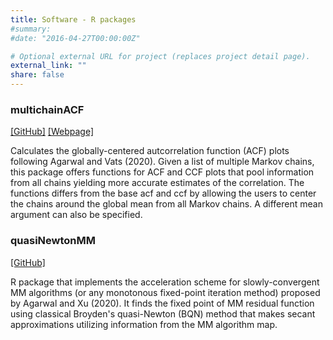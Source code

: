 ```yaml
---
title: Software - R packages
#summary: 
#date: "2016-04-27T00:00:00Z"

# Optional external URL for project (replaces project detail page).
external_link: ""
share: false
---
```


### multichainACF


[[GitHub]](https://github.com/medhaaga/multichainACF) [[Webpage]](https://dvats.github.io/docs/mcACF.html)


Calculates the globally-centered autcorrelation function (ACF) plots following Agarwal and Vats (2020). Given a list of multiple Markov chains, this package offers functions for ACF and CCF plots that pool information from all chains yielding more accurate estimates of the correlation. The functions differs from the base acf and ccf by allowing the users to center the chains around the global mean from all Markov chains. A different mean argument can also be specified.

### quasiNewtonMM

[[GitHub]](https://github.com/medhaaga/quasiNewtonMM)

R package that implements the acceleration scheme for slowly-convergent MM algorithms (or any monotonous fixed-point iteration method) proposed by Agarwal and Xu (2020). It finds the fixed point of MM residual function using classical Broyden's quasi-Newton (BQN) method that makes secant approximations utilizing information from the MM algorithm map.


